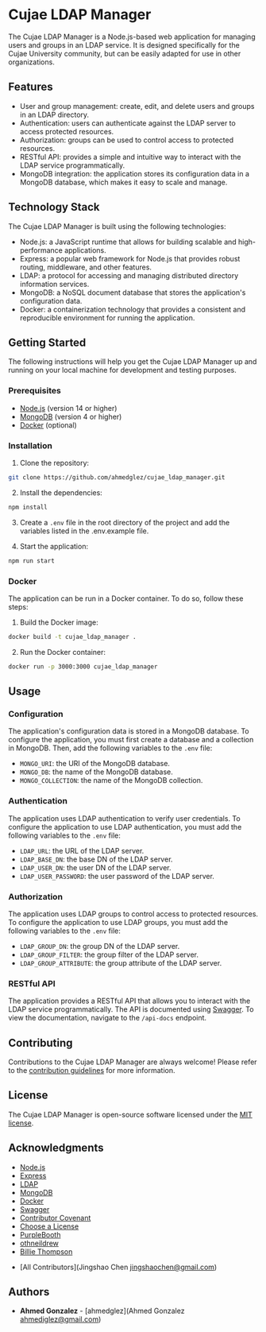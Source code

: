 # Cujae LDAP Manager

The Cujae LDAP Manager is a Node.js-based web application for managing users and groups in an LDAP service. It is designed specifically for the Cujae University community, but can be easily adapted for use in other organizations.

## Features

- User and group management: create, edit, and delete users and groups in an LDAP directory.
- Authentication: users can authenticate against the LDAP server to access protected resources.
- Authorization: groups can be used to control access to protected resources.
- RESTful API: provides a simple and intuitive way to interact with the LDAP service programmatically.
- MongoDB integration: the application stores its configuration data in a MongoDB database, which makes it easy to scale and manage.

## Technology Stack

The Cujae LDAP Manager is built using the following technologies:

- Node.js: a JavaScript runtime that allows for building scalable and high-performance applications.
- Express: a popular web framework for Node.js that provides robust routing, middleware, and other features.
- LDAP: a protocol for accessing and managing distributed directory information services.
- MongoDB: a NoSQL document database that stores the application's configuration data.
- Docker: a containerization technology that provides a consistent and reproducible environment for running the application.

## Getting Started

The following instructions will help you get the Cujae LDAP Manager up and running on your local machine for development and testing purposes.

### Prerequisites

- [Node.js](https://nodejs.org/en/download/) (version 14 or higher)
- [MongoDB](https://docs.mongodb.com/manual/installation/) (version 4 or higher)
- [Docker](https://docs.docker.com/get-docker/) (optional)

### Installation

1. Clone the repository:

```bash
git clone https://github.com/ahmedglez/cujae_ldap_manager.git
```

2. Install the dependencies:

```bash
npm install
```

3. Create a `.env` file in the root directory of the project and add the variables listed in the .env.example file.

4. Start the application:

```bash
npm run start
```

### Docker

The application can be run in a Docker container. To do so, follow these steps:

1. Build the Docker image:

```bash
docker build -t cujae_ldap_manager .
```

2. Run the Docker container:

```bash
docker run -p 3000:3000 cujae_ldap_manager
```

## Usage

### Configuration

The application's configuration data is stored in a MongoDB database. To configure the application, you must first create a database and a collection in MongoDB. Then, add the following variables to the `.env` file:

- `MONGO_URI`: the URI of the MongoDB database.
- `MONGO_DB`: the name of the MongoDB database.
- `MONGO_COLLECTION`: the name of the MongoDB collection.

### Authentication

The application uses LDAP authentication to verify user credentials. To configure the application to use LDAP authentication, you must add the following variables to the `.env` file:

- `LDAP_URL`: the URL of the LDAP server.
- `LDAP_BASE_DN`: the base DN of the LDAP server.
- `LDAP_USER_DN`: the user DN of the LDAP server.
- `LDAP_USER_PASSWORD`: the user password of the LDAP server.

### Authorization

The application uses LDAP groups to control access to protected resources. To configure the application to use LDAP groups, you must add the following variables to the `.env` file:

- `LDAP_GROUP_DN`: the group DN of the LDAP server.
- `LDAP_GROUP_FILTER`: the group filter of the LDAP server.
- `LDAP_GROUP_ATTRIBUTE`: the group attribute of the LDAP server.

### RESTful API

The application provides a RESTful API that allows you to interact with the LDAP service programmatically. The API is documented using [Swagger](https://swagger.io/). To view the documentation, navigate to the `/api-docs` endpoint.

## Contributing

Contributions to the Cujae LDAP Manager are always welcome! Please refer to the [contribution guidelines](https://github.com/your/repo/blob/main/CONTRIBUTING.md) for more information.

## License

The Cujae LDAP Manager is open-source software licensed under the [MIT license](https://opensource.org/licenses/MIT).

## Acknowledgments

- [Node.js](https://nodejs.org/en/)
- [Express](https://expressjs.com/)
- [LDAP](https://ldap.com/)
- [MongoDB](https://www.mongodb.com/)
- [Docker](https://www.docker.com/)
- [Swagger](https://swagger.io/)
- [Contributor Covenant](https://www.contributor-covenant.org/)
- [Choose a License](https://choosealicense.com/)
- [PurpleBooth](https://gist.github.com/PurpleBooth)
- [othneildrew](https://gist.github.com/othneildrew/)
- [Billie Thompson](https://gist.github.com/PurpleBooth)
<!-- Jingshao Chen <jingshaochen@gmail.com>", -->

- [All Contributors](Jingshao Chen <jingshaochen@gmail.com>)

## Authors

- **Ahmed Gonzalez** - [ahmedglez](Ahmed Gonzalez <ahmediglez@gmail.com>)
